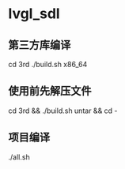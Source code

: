 # lvgl_sdl

## 第三方库编译
cd 3rd
./build.sh x86_64

## 使用前先解压文件
cd 3rd && ./build.sh untar && cd -

## 项目编译
./all.sh
